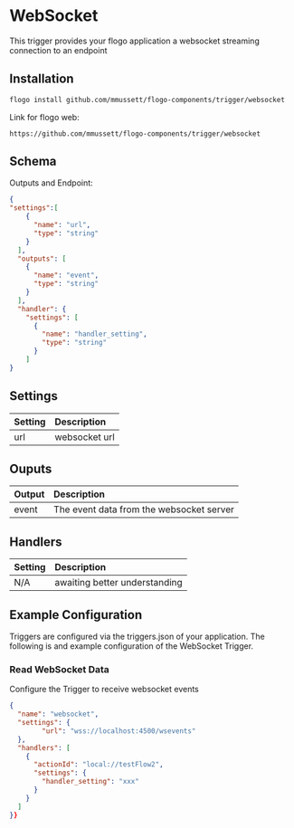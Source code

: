 # WebSocket
This trigger provides your flogo application a websocket streaming connection to an endpoint

## Installation

```bash
flogo install github.com/mmussett/flogo-components/trigger/websocket
```
Link for flogo web:
```
https://github.com/mmussett/flogo-components/trigger/websocket
```

## Schema
Outputs and Endpoint:

```json
{
"settings":[
    {
      "name": "url",
      "type": "string"
    }
  ],
  "outputs": [
    {
      "name": "event",
      "type": "string"
    }
  ],
  "handler": {
    "settings": [
      {
        "name": "handler_setting",
        "type": "string"
      }
    ]
}
```
## Settings
| Setting   | Description    |
|:----------|:---------------|
| url  | websocket url |



## Ouputs
| Output   | Description    |
|:---------|:---------------|
| event    | The event data from the websocket server |

## Handlers
| Setting   | Description    |
|:----------|:---------------|
| N/A       | awaiting better understanding  |


## Example Configuration

Triggers are configured via the triggers.json of your application. The following is and example configuration of the WebSocket Trigger.

### Read WebSocket Data
Configure the Trigger to receive websocket events
```json
{
  "name": "websocket",
  "settings": {
		"url": "wss://localhost:4500/wsevents"
  },
  "handlers": [
    {
      "actionId": "local://testFlow2",
      "settings": {
        "handler_setting": "xxx"
      }
    }
  ]
}}
```
